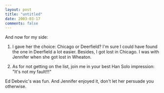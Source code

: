 ```yaml
---
layout: post
title: "untitled"
date: 2003-03-17
comments: false
---
```

And now for my side:




1) I gave her the choice: Chicago or Deerfield? I'm sure I could have found
the one in Deerfield a lot easier. Besides, I got lost in Chicago. I was with
Jennifer when she got lost in Wheaton.




2) As for not getting on the list, join me in your best Han Solo impression:
"It's not my fault!!!"




Ed Debevic's was fun. And Jennifer enjoyed it, don't let her persuade you
otherwise.
